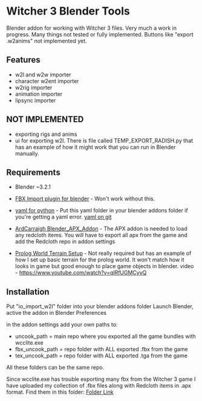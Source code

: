# Witcher 3 Blender Tools
Blender addon for working with Witcher 3 files. Very much a work in progress. Many things not tested or fully implemented. Buttons like "export .w2anims" not implemented yet.

## Features

- w2l and w2w importer
- character w2ent importer
- w2rig importer
- animation importer
- lipsync importer

## NOT IMPLEMENTED


- exporting rigs and anims
- ui for exporting w2l. There is file called TEMP_EXPORT_RADISH.py that has an example of how it might work that you can run in Blender manually.


## Requirements
- Blender ~3.2.1

- [FBX Import plugin for blender](https://www.nexusmods.com/witcher3/mods/6118) - Won't work without this.

- [yaml for python](https://mega.nz/file/PJJARA5S#jDFjV18W6JCB-NAs_NPm8iVAseMmGkL7IH7t5fw_HTU) - Put this yaml folder in your blender addons folder if you're getting a yaml error. [yaml on git](https://github.com/yaml/pyyaml/tree/master/lib/yaml)

- [ArdCarraigh Blender_APX_Addon](https://github.com/ArdCarraigh/Blender_APX_Addon) - The APX addon is needed to load any redcloth items. You will have to export all apx from the game and add the Redcloth repo in addon settings

- [Prolog World Terrain Setup](https://mega.nz/file/WNZzCQQR#KICtWteq_OxwU_YKj4LU09kdJlBMqzzwIJd8DVGil4Q) - Not really required but has an example of how I set up basic terrain for the prolog world. It won't match how it looks in game but good enough to place game objects in blender. video - https://www.youtube.com/watch?v=qlRfUGMCyvQ

## Installation
Put "io_import_w2l" folder into your blender addons folder
Launch Blender, active the addon in Blender Preferences

in the addon settings add your own paths to:
- uncook_path = main repo where you exported all the game bundles with wcclite.exe
- fbx_uncook_path = repo folder with ALL exported .fbx from the game
- tex_uncook_path = repo folder with ALL exported .tga from the game

All these folders can be the same repo.

Since wcclite.exe has trouble exporting many fbx from the Witcher 3 game I have uploaded my collection of .fbx files along with Redcloth items in .apx format. Find them in this folder: [Folder Link](https://mega.nz/folder/GIR3AZBY#I4EEwkl4tjgnIv07f10n0A)


